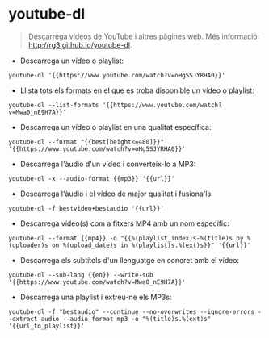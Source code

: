 # youtube-dl

> Descarrega videos de YouTube i altres pàgines web.
> Més informació: <http://rg3.github.io/youtube-dl>.

- Descarrega un vídeo o playlist:

`youtube-dl '{{https://www.youtube.com/watch?v=oHg5SJYRHA0}}'`

- Llista tots els formats en el que es troba disponible un vídeo o playlist:

`youtube-dl --list-formats '{{https://www.youtube.com/watch?v=Mwa0_nE9H7A}}'`

- Descarrega un vídeo o playlist en una qualitat específica:

`youtube-dl --format "{{best[height<=480]}}" '{{https://www.youtube.com/watch?v=oHg5SJYRHA0}}'`

- Descarrega l'àudio d'un vídeo i converteix-lo a MP3:

`youtube-dl -x --audio-format {{mp3}} '{{url}}'`

- Descarrega l'àudio i el vídeo de major qualitat i fusiona'ls:

`youtube-dl -f bestvideo+bestaudio '{{url}}'`

- Descarrega vídeo(s) com a fitxers MP4 amb un nom específic:

`youtube-dl --format {{mp4}} -o "{{%(playlist_index)s-%(title)s by %(uploader)s on %(upload_date)s in %(playlist)s.%(ext)s}}" '{{url}}'`

- Descarrega els subtítols d'un llenguatge en concret amb el vídeo:

`youtube-dl --sub-lang {{en}} --write-sub '{{https://www.youtube.com/watch?v=Mwa0_nE9H7A}}'`

- Descarrega una playlist i extreu-ne els MP3s:

`youtube-dl -f "bestaudio" --continue --no-overwrites --ignore-errors --extract-audio --audio-format mp3 -o "%(title)s.%(ext)s" '{{url_to_playlist}}'`

